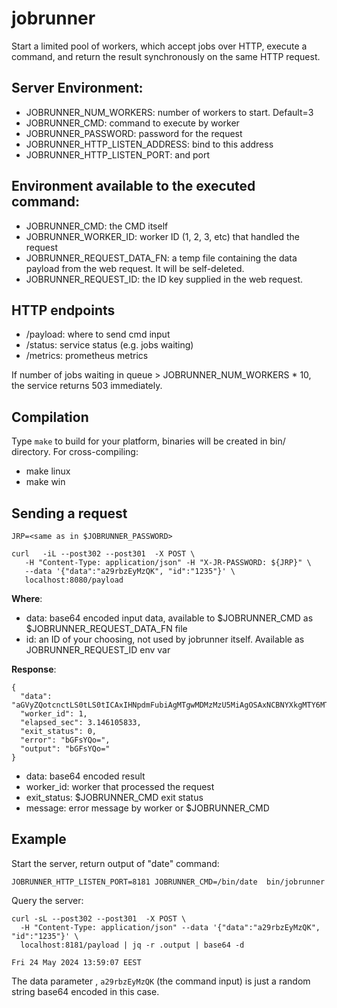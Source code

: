 # jobrunner

Start a limited pool of workers, which accept jobs over HTTP, execute a command, and return the result synchronously on the same HTTP request.

## Server Environment:

* JOBRUNNER_NUM_WORKERS: number of workers to start. Default=3
* JOBRUNNER_CMD: command to execute by worker
* JOBRUNNER_PASSWORD: password for the request
* JOBRUNNER_HTTP_LISTEN_ADDRESS: bind to this address
* JOBRUNNER_HTTP_LISTEN_PORT: and port

## Environment available to the executed command:

* JOBRUNNER_CMD: the CMD itself
* JOBRUNNER_WORKER_ID: worker ID (1, 2, 3, etc) that handled the request
* JOBRUNNER_REQUEST_DATA_FN: a temp file containing the data payload from the web request. It will be self-deleted.
* JOBRUNNER_REQUEST_ID: the ID key supplied in the web request.

## HTTP endpoints

* /payload: where to send cmd input
* /status: service status (e.g. jobs waiting)
* /metrics: prometheus metrics

If number of jobs waiting in queue > JOBRUNNER_NUM_WORKERS * 10, the service returns 503 immediately.

## Compilation

Type ```make``` to build for your platform, binaries will be created in bin/ directory. For cross-compiling:

* make linux
* make win

## Sending a request

```
JRP=<same as in $JOBRUNNER_PASSWORD>

curl   -iL --post302 --post301  -X POST \
   -H "Content-Type: application/json" -H "X-JR-PASSWORD: ${JRP}" \
   --data '{"data":"a29rbzEyMzQK", "id":"1235"}' \
   localhost:8080/payload
```

**Where**:

* data: base64 encoded input data, available to $JOBRUNNER_CMD as $JOBRUNNER_REQUEST_DATA_FN file
* id: an ID of your choosing, not used by jobrunner itself. Available as JOBRUNNER_REQUEST_ID env var


**Response**:

```
{
  "data": "aGVyZQotcnctLS0tLS0tICAxIHNpdmFubiAgMTgwMDMzMzU5MiAgOSAxNCBNYXkgMTY6MTIgdG1wL2pvYmRhdGFfd18xX2lkXzEyMzVfMzU4MzI0MjkyMQotcnctLS0tLS0tICAxIHNpdmFubiAgMTgwMDMzMzU5MiAgOSAxNCBNYXkgMTE6NTYgdG1wL2pvYmRhdGFfd18yX2lkXzEyMzVfMTAzOTE5MzI1OAo=",
  "worker_id": 1,
  "elapsed_sec": 3.146105833,
  "exit_status": 0,
  "error": "bGFsYQo=",
  "output": "bGFsYQo="
}
```

* data: base64 encoded result
* worker_id: worker that processed the request
* exit_status: $JOBRUNNER_CMD exit status
* message: error message by worker or $JOBRUNNER_CMD

## Example

Start the server, return output of "date" command:
``` 
JOBRUNNER_HTTP_LISTEN_PORT=8181 JOBRUNNER_CMD=/bin/date  bin/jobrunner
```

Query the server:

```
curl -sL --post302 --post301  -X POST \
  -H "Content-Type: application/json" --data '{"data":"a29rbzEyMzQK", "id":"1235"}' \
  localhost:8181/payload | jq -r .output | base64 -d

Fri 24 May 2024 13:59:07 EEST
```

The data parameter , ```a29rbzEyMzQK``` (the command input) is just a random string base64 encoded in this case.

